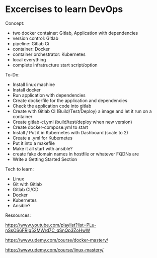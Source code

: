 # Excercises to learn DevOps

Concept:
- two docker container: Gitlab, Application with dependencies
- version control: Gitlab
- pipeline: Gitlab Ci
- container: Docker
- container orchestrator: Kubernetes
- local everything
- complete infratructure start script/option

To-Do:
- Install linux machine
- Install docker 
- Run application with dependencies
- Create dockerfile for the application and dependencies
- Check the application code into gitlab
- Create with Gitlab CI (Build/Test/Deploy) a image and let it run on a container
- Create gitlab-ci.yml (build/test/deploy when new version) 
- Create docker-compose.yml to start 
- Install / Put it in Kubernetes with Dashboard (scale to 2) 
- Create a .yml for Kubernetes
- Put it into a makefile 
- Make it all start with ansible?
- create fake domain names in hostfile or whatever FQDNs are
- Write a Getting Started Section

Tech to learn:
- Linux
- Git with Gitlab 
- Gitlab CI/CD
- Docker
- Kubernetes
- Ansible?

Ressources:

https://www.youtube.com/playlist?list=PLu-nSsOS6FRIg52MWrd7C_qSnQp3ZoHwW

https://www.udemy.com/course/docker-mastery/

https://www.udemy.com/course/linux-mastery/
